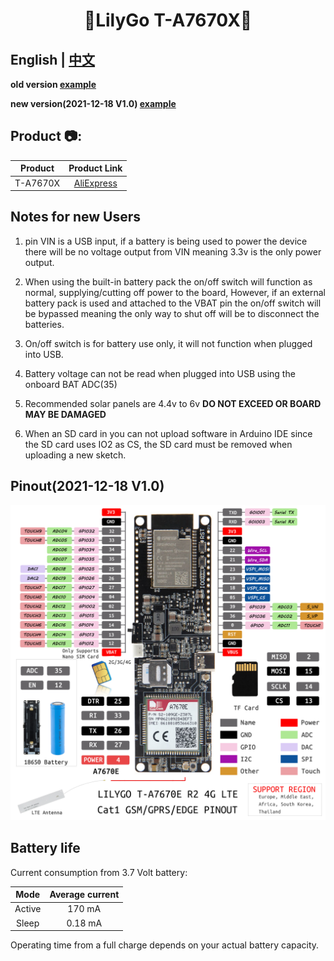 <h1 align = "center">🌟LilyGo T-A7670X🌟</h1>

## **English | [中文](docs/docs_cn.md)**

**old version [example](examples/old_version/)**

**new version(2021-12-18 V1.0) [example](examples/new_version/)**

<h2 align = "left">Product 📷:</h2>

| Product  |                           Product  Link                            |
| :------: | :----------------------------------------------------------------: |
| T-A7670X | [AliExpress](https://pt.aliexpress.com/item/1005003036514769.html) |





## Notes for new Users

1. pin VIN is a USB input, if a battery is being used to power the device there will be no voltage output from VIN meaning 3.3v is the only power output.

2. When using the built-in battery pack the on/off switch will function as normal, supplying/cutting off power to the board, However, if an external battery pack is used and attached to the VBAT pin the on/off switch will be bypassed meaning the only way to shut off will be to disconnect the batteries.

3. On/off switch is for battery use only, it will not function when plugged into USB.

4. Battery voltage can not be read when plugged into USB using the onboard BAT ADC(35) 

5. Recommended solar panels are 4.4v to 6v **DO NOT EXCEED OR BOARD MAY BE DAMAGED** 

6. When an SD card in you can not upload software in Arduino IDE since the SD card uses IO2 as CS, the SD card must be removed when uploading a new sketch. 

## Pinout(2021-12-18 V1.0)

![](image/new_version.jpg)

## Battery life
Current consumption from 3.7 Volt battery:

|  Mode  | Average current |
| :----: | :-------------: |
| Active |     170 mA      |
| Sleep  |     0.18 mA     |
	


Operating time from a full charge depends on your actual battery capacity.